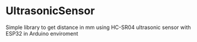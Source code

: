 # UltrasonicSensor
Simple library to get distance in mm using HC-SR04 ultrasonic sensor with ESP32 in Arduino enviroment
